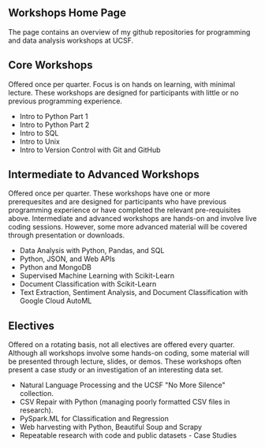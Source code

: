 ## Workshops Home Page

The page contains an overview of my github repositories for programming and data analysis workshops at UCSF. 

## Core Workshops

Offered once per quarter. Focus is on hands on learning, with minimal lecture. These workshops are designed for participants with little or no previous programming experience. 

- Intro to Python Part 1
- Intro to Python Part 2
- Intro to SQL
- Intro to Unix
- Intro to Version Control with Git and GitHub

## Intermediate to Advanced Workshops

Offered once per quarter. These workshops have one or more prerequesites and are designed for participants who have previous programming experience or have completed the relevant pre-requisites above. Intermediate and advanced workshops are hands-on and involve live coding sessions. However, some more advanced material will be covered through presentation or downloads. 

- Data Analysis with Python, Pandas, and SQL
- Python, JSON, and Web APIs
- Python and MongoDB 
- Supervised Machine Learning with Scikit-Learn
- Document Classification with Scikit-Learn
- Text Extraction, Sentiment Analysis, and Document Classification with Google Cloud AutoML

## Electives

Offered on a rotating basis, not all electives are offered every quarter. Although all workshops involve some hands-on coding, some material will be presented through lecture, slides, or demos. These workshops often present a case study or an investigation of an interesting data set. 

- Natural Language Processing and the UCSF "No More Silence" collection. 
- CSV Repair with Python (managing poorly formatted CSV files in research).
- PySpark.ML for Classification and Regression
- Web harvesting with Python, Beautiful Soup and Scrapy
- Repeatable research with code and public datasets - Case Studies




